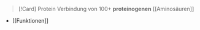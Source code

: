 >[!Card] Protein
>Verbindung von 100+ **proteinogenen** [[Aminosäuren]]
<!--SR:!2025-07-13,5,230-->

- [[Funktionen]]
